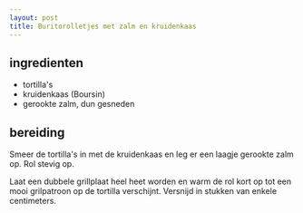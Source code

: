 ```yaml
---
layout: post
title: Buritorolletjes met zalm en kruidenkaas
---
```


##  ingredienten 
* tortilla's
* kruidenkaas (Boursin)
* gerookte zalm, dun gesneden

##  bereiding 

Smeer de tortilla's in met de kruidenkaas en leg er een laagje gerookte zalm op. Rol stevig op.

Laat een dubbele grillplaat heel heet worden en warm de rol kort op tot een mooi grilpatroon op de tortilla verschijnt. Versnijd in stukken van enkele centimeters.

